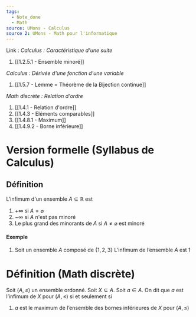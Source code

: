 ```yaml
---
tags:
  - Note_done
  - Math
source: UMons - Calculus
source 2: UMons - Math pour l'informatique
---
```


Link :
_Calculus : Caractéristique d'une suite_
1. [[1.2.5.1 - Ensemble minoré]]

_Calculus : Dérivée d'une fonction d'une variable_
1. [[1.5.7 - Lemme = Théorème de la Bijection continue]]

_Math discrète : Relation d'ordre_ 
1. [[1.4.1 - Relation d'ordre]]
2. [[1.4.3 - Eléments comparables]]
3. [[1.4.8.1 - Maximum]]
4. [[1.4.9.2 - Borne inférieure]]

# Version formelle (Syllabus de Calculus)
## Définition
L'infimum d'un ensemble $A \subseteq \mathbb{R}$ est 
1. $+\infty$ si $A = \varnothing$ 
2. $-\infty$ si $A$ n'est pas minoré
3. Le plus grand des minorants de $A$ si $A \neq \varnothing$ est minoré

#### Exemple
1. Soit un ensemble $A$ composé de $\{1,2,3\}$ 
L’infimum de l’ensemble $A$ est $1$ 

# Définition (Math discrète)
Soit $(A, \le)$ un ensemble ordonné. 
Soit $X ⊆ A$. 
Soit $a ∈ A$. 
On dit que $a$ est l’infimum de $X$ pour $(A, \le)$ si et seulement si 
1. $a$ est le maximum de l’ensemble des bornes inférieures de $X$ pour $(A, \le)$

